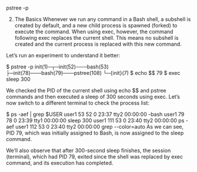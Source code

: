 pstree -p

2. The Basics
Whenever we run any command in a Bash shell, a subshell is created by default, and a new child process is spawned (forked) to execute the command. When using exec, however, the command following exec replaces the current shell. This means no subshell is created and the current process is replaced with this new command.

Let’s run an experiment to understand it better:

$ pstree -p
init(1)─┬─init(52)───bash(53)
        ├─init(78)───bash(79)───pstree(108)
        └─{init}(7)
$ echo $$
79
$ exec sleep 300

We checked the PID of the current shell using echo $$ and pstree commands and then executed a sleep of 300 seconds using exec. Let’s now switch to a different terminal to check the process list:

$ ps -aef | grep $USER
user1       53    52  0 23:37 tty2     00:00:00 -bash
user1       79    78  0 23:39 tty1     00:00:00 sleep 300
user1      111    53  0 23:40 tty2     00:00:00 ps -aef
user1      112    53  0 23:40 tty2     00:00:00 grep --color=auto 
As we can see, PID 79, which was initially assigned to Bash, is now assigned to the sleep command.

We’ll also observe that after 300-second sleep finishes, the session (terminal), which had PID 79, exited since the shell was replaced by exec command, and its execution has completed.